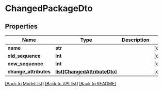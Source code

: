 # ChangedPackageDto

## Properties
Name | Type | Description | Notes
------------ | ------------- | ------------- | -------------
**name** | **str** |  | [optional] 
**old_sequence** | **int** |  | [optional] 
**new_sequence** | **int** |  | [optional] 
**change_attributes** | [**list[ChangedAttributeDto]**](ChangedAttributeDto.md) |  | [optional] 

[[Back to Model list]](../README.md#documentation-for-models) [[Back to API list]](../README.md#documentation-for-api-endpoints) [[Back to README]](../README.md)


